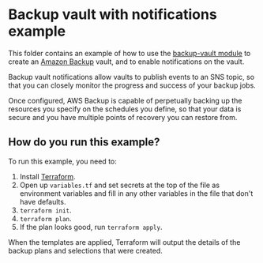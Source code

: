 # Backup vault with notifications example

This folder contains an example of how to use the [backup-vault module](/modules/backup-vault/README.md) to create an [Amazon
Backup](https://aws.amazon.com/backup) vault, and to enable notifications on the vault.

Backup vault notifications allow vaults to publish events to an SNS topic, so that you can closely monitor the progress and success of
your backup jobs.

Once configured, AWS Backup is capable of perpetually backing up the resources you specify on the schedules you define, so that your data
is secure and you have multiple points of recovery you can restore from.

## How do you run this example?

To run this example, you need to:

1. Install [Terraform](https://www.terraform.io/).
1. Open up `variables.tf` and set secrets at the top of the file as environment variables and fill in any other variables in
   the file that don't have defaults.
1. `terraform init`.
1. `terraform plan`.
1. If the plan looks good, run `terraform apply`.

When the templates are applied, Terraform will output the details of the backup plans and selections that were created.
